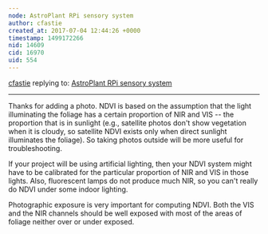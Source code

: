```yaml
---
node: AstroPlant RPi sensory system
author: cfastie
created_at: 2017-07-04 12:44:26 +0000
timestamp: 1499172266
nid: 14609
cid: 16970
uid: 554
---
```




[cfastie](../profile/cfastie) replying to: [AstroPlant RPi sensory system](../notes/Sidney_AstroPlant/07-03-2017/astroplant-rpi-sensory-system)

----
Thanks for adding a photo. NDVI is based on the assumption that the light illuminating the foliage has a certain proportion of NIR and VIS -- the proportion that is in sunlight (e.g., satellite photos don't show vegetation when it is cloudy, so satellite NDVI exists only when direct sunlight illuminates the foliage). So taking photos outside will be more useful for troubleshooting. 

If your project will be using artificial lighting, then your NDVI system might have to be calibrated for the particular proportion of NIR and VIS in those lights. Also, fluorescent lamps do not produce much NIR, so you can't really do NDVI under some indoor lighting.

Photographic exposure is very important for computing NDVI. Both the VIS and the NIR channels should be well exposed with most of the areas of foliage neither over or under exposed.